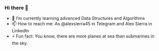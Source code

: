 ### Hi there 👋

- 🌱 I’m currently learning advanced Data Structures and Algorithms
- 📫 How to reach me: As @alexsierra45 in Telegram and Alex Sierra in Linkedln
- ⚡ Fun fact: You know, there are more planes at sea than submarines in the sky.
<!--
**alexsierra45/alexsierra45** is a ✨ _special_ ✨ repository because its `README.md` (this file) appears on your GitHub profile.

Here are some ideas to get you started:

- 🔭 I’m currently working on ...
- 🌱 I’m currently learning advanced Data Structures and Algorithms
- 👯 I’m looking to collaborate on ...
- 🤔 I’m looking for help with ...
- 💬 Ask me about ...
- 📫 How to reach me: As @alexsierra45 in Telegram and Alex Sierra in Linkedln
- 😄 Pronouns: ...
- ⚡ Fun fact: You know, there are more planes at sea than submarines in the sky.
-->
